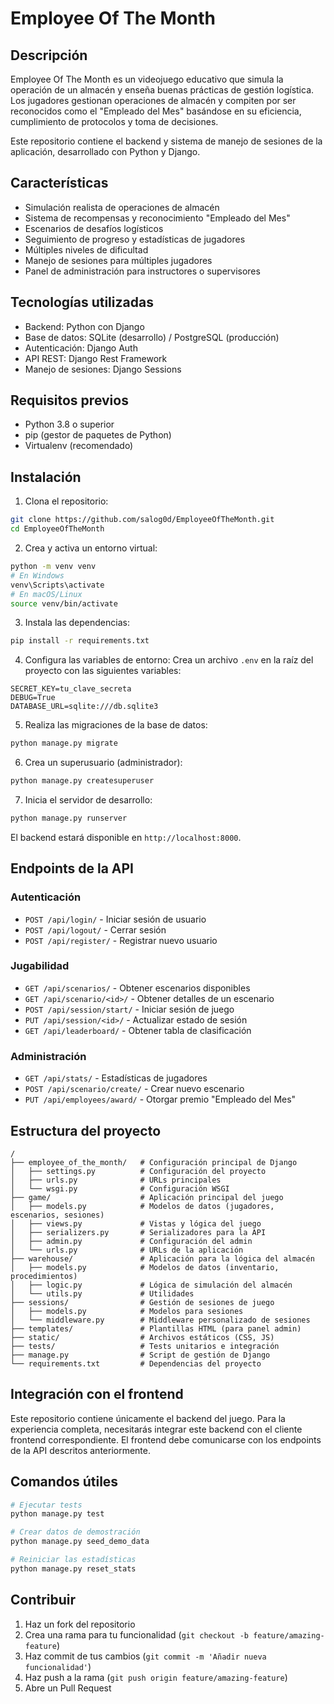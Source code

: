 # Employee Of The Month

## Descripción
Employee Of The Month es un videojuego educativo que simula la operación de un almacén y enseña buenas prácticas de gestión logística. Los jugadores gestionan operaciones de almacén y compiten por ser reconocidos como el "Empleado del Mes" basándose en su eficiencia, cumplimiento de protocolos y toma de decisiones.

Este repositorio contiene el backend y sistema de manejo de sesiones de la aplicación, desarrollado con Python y Django.

## Características
- Simulación realista de operaciones de almacén
- Sistema de recompensas y reconocimiento "Empleado del Mes"
- Escenarios de desafíos logísticos
- Seguimiento de progreso y estadísticas de jugadores
- Múltiples niveles de dificultad
- Manejo de sesiones para múltiples jugadores
- Panel de administración para instructores o supervisores

## Tecnologías utilizadas
- Backend: Python con Django
- Base de datos: SQLite (desarrollo) / PostgreSQL (producción)
- Autenticación: Django Auth
- API REST: Django Rest Framework
- Manejo de sesiones: Django Sessions

## Requisitos previos
- Python 3.8 o superior
- pip (gestor de paquetes de Python)
- Virtualenv (recomendado)

## Instalación

1. Clona el repositorio:
```bash
git clone https://github.com/salog0d/EmployeeOfTheMonth.git
cd EmployeeOfTheMonth
```

2. Crea y activa un entorno virtual:
```bash
python -m venv venv
# En Windows
venv\Scripts\activate
# En macOS/Linux
source venv/bin/activate
```

3. Instala las dependencias:
```bash
pip install -r requirements.txt
```

4. Configura las variables de entorno:
Crea un archivo `.env` en la raíz del proyecto con las siguientes variables:
```
SECRET_KEY=tu_clave_secreta
DEBUG=True
DATABASE_URL=sqlite:///db.sqlite3
```

5. Realiza las migraciones de la base de datos:
```bash
python manage.py migrate
```

6. Crea un superusuario (administrador):
```bash
python manage.py createsuperuser
```

7. Inicia el servidor de desarrollo:
```bash
python manage.py runserver
```

El backend estará disponible en `http://localhost:8000`.

## Endpoints de la API

### Autenticación
- `POST /api/login/` - Iniciar sesión de usuario
- `POST /api/logout/` - Cerrar sesión
- `POST /api/register/` - Registrar nuevo usuario

### Jugabilidad
- `GET /api/scenarios/` - Obtener escenarios disponibles
- `GET /api/scenario/<id>/` - Obtener detalles de un escenario
- `POST /api/session/start/` - Iniciar sesión de juego
- `PUT /api/session/<id>/` - Actualizar estado de sesión
- `GET /api/leaderboard/` - Obtener tabla de clasificación

### Administración
- `GET /api/stats/` - Estadísticas de jugadores
- `POST /api/scenario/create/` - Crear nuevo escenario
- `PUT /api/employees/award/` - Otorgar premio "Empleado del Mes"

## Estructura del proyecto
```
/
├── employee_of_the_month/   # Configuración principal de Django
│   ├── settings.py          # Configuración del proyecto
│   ├── urls.py              # URLs principales
│   └── wsgi.py              # Configuración WSGI
├── game/                    # Aplicación principal del juego
│   ├── models.py            # Modelos de datos (jugadores, escenarios, sesiones)
│   ├── views.py             # Vistas y lógica del juego
│   ├── serializers.py       # Serializadores para la API
│   ├── admin.py             # Configuración del admin
│   └── urls.py              # URLs de la aplicación
├── warehouse/               # Aplicación para la lógica del almacén
│   ├── models.py            # Modelos de datos (inventario, procedimientos)
│   ├── logic.py             # Lógica de simulación del almacén
│   └── utils.py             # Utilidades
├── sessions/                # Gestión de sesiones de juego
│   ├── models.py            # Modelos para sesiones
│   └── middleware.py        # Middleware personalizado de sesiones
├── templates/               # Plantillas HTML (para panel admin)
├── static/                  # Archivos estáticos (CSS, JS)
├── tests/                   # Tests unitarios e integración
├── manage.py                # Script de gestión de Django
└── requirements.txt         # Dependencias del proyecto
```

## Integración con el frontend
Este repositorio contiene únicamente el backend del juego. Para la experiencia completa, necesitarás integrar este backend con el cliente frontend correspondiente. El frontend debe comunicarse con los endpoints de la API descritos anteriormente.

## Comandos útiles
```bash
# Ejecutar tests
python manage.py test

# Crear datos de demostración
python manage.py seed_demo_data

# Reiniciar las estadísticas
python manage.py reset_stats
```

## Contribuir
1. Haz un fork del repositorio
2. Crea una rama para tu funcionalidad (`git checkout -b feature/amazing-feature`)
3. Haz commit de tus cambios (`git commit -m 'Añadir nueva funcionalidad'`)
4. Haz push a la rama (`git push origin feature/amazing-feature`)
5. Abre un Pull Request
